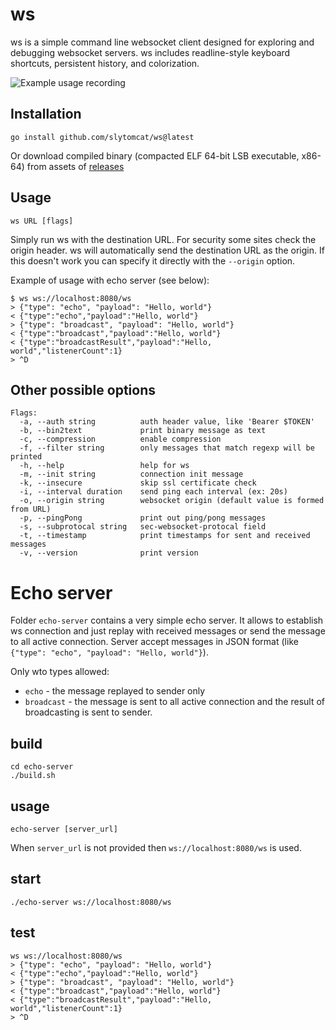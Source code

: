 # ws

ws is a simple command line websocket client designed for exploring and debugging websocket servers. ws includes readline-style keyboard shortcuts, persistent history, and colorization.

![Example usage recording](https://hashrocket-production.s3.amazonaws.com/uploads/blog/misc/ws/ws.gif)

## Installation

```
go install github.com/slytomcat/ws@latest
```

Or download compiled binary (compacted ELF 64-bit LSB executable, x86-64) from assets of [releases](https://github.com/slytomcat/ws/releases)

## Usage

```
ws URL [flags]
```

Simply run ws with the destination URL. For security some sites check the origin header. ws will automatically send the destination URL as the origin. If this doesn't work you can specify it directly with the `--origin` option.

Example of usage with echo server (see below):
```
$ ws ws://localhost:8080/ws
> {"type": "echo", "payload": "Hello, world"}
< {"type":"echo","payload":"Hello, world"}
> {"type": "broadcast", "payload": "Hello, world"}
< {"type":"broadcast","payload":"Hello, world"}
< {"type":"broadcastResult","payload":"Hello, world","listenerCount":1}
> ^D
```

## Other possible options

```
Flags:
  -a, --auth string          auth header value, like 'Bearer $TOKEN'
  -b, --bin2text             print binary message as text
  -c, --compression          enable compression
  -f, --filter string        only messages that match regexp will be printed
  -h, --help                 help for ws
  -m, --init string          connection init message
  -k, --insecure             skip ssl certificate check
  -i, --interval duration    send ping each interval (ex: 20s)
  -o, --origin string        websocket origin (default value is formed from URL)
  -p, --pingPong             print out ping/pong messages
  -s, --subprotocal string   sec-websocket-protocal field
  -t, --timestamp            print timestamps for sent and received messages
  -v, --version              print version  
```

# Echo server

Folder `echo-server` contains a very simple echo server. It allows to establish ws connection and just replay with received messages or send the message to all active connection. Server accept messages in JSON format (like `{"type": "echo", "payload": "Hello, world"}`). 

Only wto types allowed:
  - `echo` - the message replayed to sender only
  - `broadcast` - the message is sent to all active connection and the result of broadcasting is sent to sender. 

## build

```
cd echo-server
./build.sh
```

## usage
```
echo-server [server_url]
```
When `server_url` is not provided then `ws://localhost:8080/ws` is used.  

## start

```
./echo-server ws://localhost:8080/ws
```

## test

```
ws ws://localhost:8080/ws
> {"type": "echo", "payload": "Hello, world"}
< {"type":"echo","payload":"Hello, world"}
> {"type": "broadcast", "payload": "Hello, world"}
< {"type":"broadcast","payload":"Hello, world"}
< {"type":"broadcastResult","payload":"Hello, world","listenerCount":1}
> ^D
```